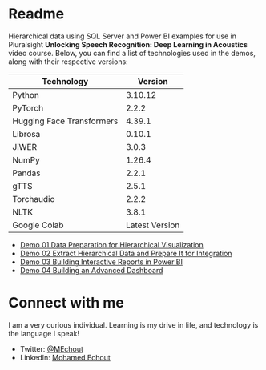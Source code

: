 # Readme
Hierarchical data using SQL Server and Power BI examples for use in Pluralsight **Unlocking Speech Recognition: Deep Learning in Acoustics** video course. Below, you can find a list of technologies used in the demos, along with their respective versions:

| Technology    | Version |
| -------- | ------- |
| Python | 3.10.12 |
| PyTorch | 2.2.2  |
| Hugging Face Transformers  | 4.39.1  |
| Librosa    | 0.10.1  |
| JiWER    | 3.0.3 |
| NumPy    | 1.26.4 |
| Pandas   | 2.2.1  |
| gTTS    | 2.5.1  |
| Torchaudio    | 2.2.2 |
| NLTK    | 3.8.1 |
| Google Colab    | Latest Version |

- [Demo 01 Data Preparation for Hierarchical Visualization](https://github.com/SimoCs/sql-server-hierarchical-data-integration-visualization/tree/main/Demo%2001)
- [Demo 02 Extract Hierarchical Data and Prepare It for Integration](https://github.com/SimoCs/sql-server-hierarchical-data-integration-visualization/tree/main/Demo%2002)
- [Demo 03 Building Interactive Reports in Power BI](https://github.com/SimoCs/sql-server-hierarchical-data-integration-visualization/tree/main/Demo%2003)
- [Demo 04 Building an Advanced Dashboard](https://github.com/SimoCs/sql-server-hierarchical-data-integration-visualization/tree/main/Demo%2004)

# Connect with me
I am a very curious individual. Learning is my drive in life, and technology is the language I speak!

- Twitter: [@MEchout](https://twitter.com/MEchout)
- LinkedIn: [Mohamed Echout](https://www.linkedin.com/in/mohamed-echout/)
